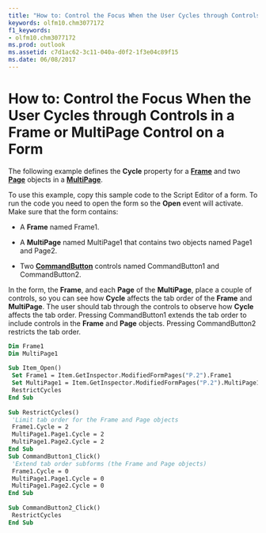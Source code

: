 ```yaml
---
title: "How to: Control the Focus When the User Cycles through Controls in a Frame or MultiPage Control on a Form"
keywords: olfm10.chm3077172
f1_keywords:
- olfm10.chm3077172
ms.prod: outlook
ms.assetid: c7d1ac62-3c11-040a-d0f2-1f3e04c89f15
ms.date: 06/08/2017
---
```



# How to: Control the Focus When the User Cycles through Controls in a Frame or MultiPage Control on a Form

The following example defines the  **Cycle** property for a **[Frame](frame-object-outlook-forms-script.md)** and two **[Page](page-object-outlook-forms-script.md)** objects in a **[MultiPage](multipage-object-outlook-forms-script.md)**.

To use this example, copy this sample code to the Script Editor of a form. To run the code you need to open the form so the  **Open** event will activate. Make sure that the form contains:

- A  **Frame** named Frame1.
    
- A  **MultiPage** named MultiPage1 that contains two objects named Page1 and Page2.
    
- Two  **[CommandButton](commandbutton-object-outlook-forms-script.md)** controls named CommandButton1 and CommandButton2.
    
In the form, the  **Frame**, and each  **Page** of the **MultiPage**, place a couple of controls, so you can see how  **Cycle** affects the tab order of the **Frame** and **MultiPage**.
The user should tab through the controls to observe how  **Cycle** affects the tab order. Pressing CommandButton1 extends the tab order to include controls in the **Frame** and **Page** objects. Pressing CommandButton2 restricts the tab order.



```vb
Dim Frame1 
Dim MultiPage1 
 
Sub Item_Open() 
 Set Frame1 = Item.GetInspector.ModifiedFormPages("P.2").Frame1 
 Set MultiPage1 = Item.GetInspector.ModifiedFormPages("P.2").MultiPage1 
 RestrictCycles 
End Sub 
 
Sub RestrictCycles() 
 'Limit tab order for the Frame and Page objects 
 Frame1.Cycle = 2 
 MultiPage1.Page1.Cycle = 2 
 MultiPage1.Page2.Cycle = 2 
End Sub 
Sub CommandButton1_Click() 
 'Extend tab order subforms (the Frame and Page objects) 
 Frame1.Cycle = 0 
 MultiPage1.Page1.Cycle = 0 
 MultiPage1.Page2.Cycle = 0 
End Sub 
 
Sub CommandButton2_Click() 
 RestrictCycles 
End Sub
```


